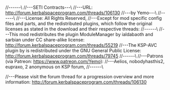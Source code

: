 //------\\
//---SETI Contracts---\\
//---URL: http://forum.kerbalspaceprogram.com/threads/106130
//---by Yemo---\\
//------\\
//---License: All Rights Reserved, 
//---Except for mod specific config files and parts, and the redistributed plugins, which follow the original licenses as stated in the download and their respective threads:
//------\\
//---This mod redistributes the plugin ModuleManager by ialdabaoth and sarbian under CC share-alike license: http://forum.kerbalspaceprogram.com/threads/55219
//---The KSP-AVC plugin by is redistributed under the GNU General Public License: http://forum.kerbalspaceprogram.com/threads/79745
//------\\
//---Patrons (via Patreon: https://www.patreon.com/Yemo):
//---Aelios, nobodyhasthis2, eupraxo, 2 anonymous on KSP forum,
//------\\

//---Please visit the forum thread for a progression overview and more information: http://forum.kerbalspaceprogram.com/threads/106130